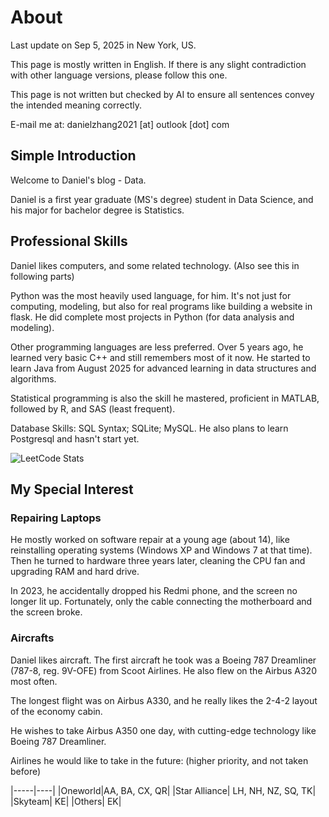 # About

Last update on Sep 5, 2025 in New York, US.

This page is mostly written in English. If there is any slight contradiction with other language versions, please follow this one.

This page is not written but checked by AI to ensure all sentences convey the intended meaning correctly.

E-mail me at: danielzhang2021 [at] outlook [dot] com


## Simple Introduction
Welcome to Daniel's blog - Data.

Daniel is a first year graduate (MS's degree) student in Data Science, and his major for bachelor degree is Statistics.

## Professional Skills

Daniel likes computers, and some related technology. (Also see this in following parts)

Python was the most heavily used language, for him. It's not just for computing, modeling, but also for real programs like building a website in flask. He did complete most projects in Python (for data analysis and modeling).

Other programming languages are less preferred. Over 5 years ago, he learned very basic C++ and still remembers most of it now. He started to learn Java from August 2025 for advanced learning in data structures and algorithms.

Statistical programming is also the skill he mastered, proficient in MATLAB, followed by R, and SAS (least frequent). 

Database Skills: SQL Syntax; SQLite; MySQL. He also plans to learn Postgresql and hasn't start yet.

![LeetCode Stats](https://leetcard.jacoblin.cool/DanielHCheung?theme=light&font=Esteban&ext=heatmap)

## My Special Interest

### Repairing Laptops

He mostly worked on software repair at a young age (about 14), like reinstalling operating systems (Windows XP and Windows 7 at that time). Then he turned to hardware three years later, cleaning the CPU fan and upgrading RAM and hard drive.

In 2023, he accidentally dropped his Redmi phone, and the screen no longer lit up. Fortunately, only the cable connecting the motherboard and the screen broke.

### Aircrafts

Daniel likes aircraft. The first aircraft he took was a Boeing 787 Dreamliner (787-8, reg. 9V-OFE) from Scoot Airlines. He also flew on the Airbus A320 most often.

The longest flight was on Airbus A330, and he really likes the 2-4-2 layout of the economy cabin. 

He wishes to take Airbus A350 one day, with cutting-edge technology like Boeing 787 Dreamliner. 

Airlines he would like to take in the future: (higher priority, and not taken before)

|-----|----|
|Oneworld|AA, BA, CX, QR|
|Star Alliance| LH, NH, NZ, SQ, TK|
|Skyteam| KE|
|Others| EK|

